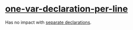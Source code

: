 [one-var-declaration-per-line](https://eslint.org/docs/rules/one-var-declaration-per-line)
==========================================================================================
Has no impact with [separate declarations](./one-var.md).
